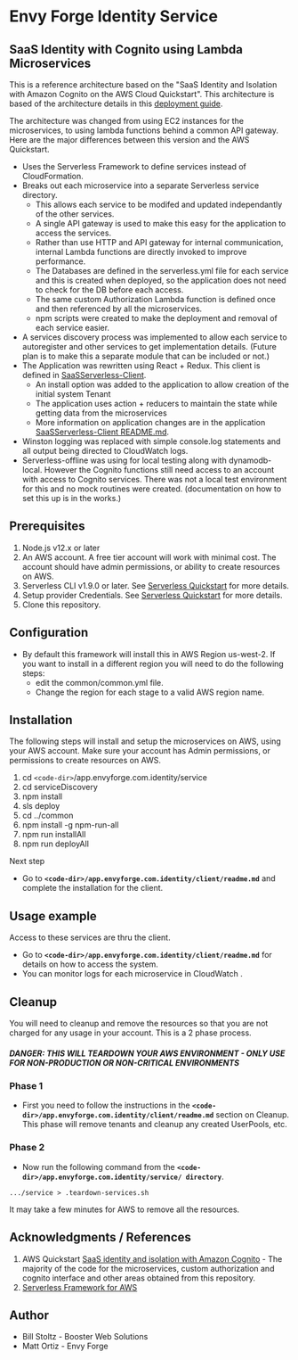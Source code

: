 # Envy Forge Identity Service

## SaaS Identity with Cognito using Lambda Microservices

This is a reference architecture based on the "SaaS Identity and Isolation with Amazon Cognito on the AWS Cloud Quickstart". This architecture is based of the architecture details in this [deployment guide](https://fwd.aws/XKYDP).

The architecture was changed from using EC2 instances for the microservices, to using lambda functions behind a common API gateway. Here are the major differences between this version and the AWS Quickstart.

- Uses the Serverless Framework to define services instead of CloudFormation.
- Breaks out each microservice into a separate Serverless service directory.
  - This allows each service to be modifed and updated independantly of the other services.
  - A single API gateway is used to make this easy for the application to access the services.
  - Rather than use HTTP and API gateway for internal communication, internal Lambda functions are directly invoked to improve performance.
  - The Databases are defined in the serverless.yml file for each service and this is created when deployed, so the application does not need to check for the DB before each access.
  - The same custom Authorization Lambda function is defined once and then referenced by all the microservices.
  - npm scripts were created to make the deployment and removal of each service easier.
- A services discovery process was implemented to allow each service to autoregister and other services to get implementation details. (Future plan is to make this a separate module that can be included or not.)
- The Application was rewritten using React + Redux. This client is defined in [SaaSServerless-Client](https://github.com/bwsolutions/SaaSServerless-Client).
  - An install option was added to the application to allow creation of the initial system Tenant
  - The application uses action + reducers to maintain the state while getting data from the microservices
  - More information on application changes are in the application [SaaSServerless-Client README.md](https://github.com/bwsolutions/SaaSServerless-Client).
- Winston logging was replaced with simple console.log statements and all output being directed to CloudWatch logs.
- Serverless-offline was using for local testing along with dynamodb-local. However the Cognito functions still need access to an account with access to Cognito services. There was not a local test environment for this and no mock routines were created. (documentation on how to set this up is in the works.)

## Prerequisites

1. Node.js v12.x or later
2. An AWS account. A free tier account will work with minimal cost. The account should have admin permissions, or ability to create resources on AWS.
3. Serverless CLI v1.9.0 or later. See [Serverless Quickstart](https://serverless.com/framework/docs/providers/aws/guide/quick-start/) for more details.
4. Setup provider Credentials. See [Serverless Quickstart](https://serverless.com/framework/docs/providers/aws/guide/quick-start/) for more details.
5. Clone this repository.

## Configuration

- By default this framework will install this in AWS Region us-west-2. If you want to install in a different region you will need to do the following steps:
  - edit the common/common.yml file.
  - Change the region for each stage to a valid AWS region name.

## Installation

The following steps will install and setup the microservices on AWS, using your AWS account. Make sure your account has Admin permissions, or permissions to create resources on AWS.

1. cd `<code-dir>`/app.envyforge.com.identity/service
2. cd serviceDiscovery
3. npm install
4. sls deploy
5. cd ../common
6. npm install -g npm-run-all
7. npm run installAll
8. npm run deployAll

Next step

- Go to **`<code-dir>/app.envyforge.com.identity/client/readme.md`** and complete the installation for the client.

## Usage example

Access to these services are thru the client.

- Go to **`<code-dir>/app.envyforge.com.identity/client/readme.md`** for details on how to access the system.
- You can monitor logs for each microservice in CloudWatch .

## Cleanup

You will need to cleanup and remove the resources so that you are not charged for any usage in your account. This is a 2 phase process.

##### DANGER: THIS WILL TEARDOWN YOUR AWS ENVIRONMENT - ONLY USE FOR NON-PRODUCTION OR NON-CRITICAL ENVIRONMENTS

### Phase 1

- First you need to follow the instructions in the **`<code-dir>/app.envyforge.com.identity/client/readme.md`** section on Cleanup. This phase will remove tenants and cleanup any created UserPools, etc.

### Phase 2

- Now run the following command from the **`<code-dir>/app.envyforge.com.identity/service/ directory`**. 

```
.../service > .teardown-services.sh
```

It may take a few minutes for AWS to remove all the resources.

## Acknowledgments / References

1. AWS Quickstart [SaaS identity and isolation with Amazon Cognito](https://aws.amazon.com/quickstart/saas/identity-with-cognito/) - The majority of the code for the microservices, custom authorization and cognito interface and other areas obtained from this repository.
2. [Serverless Framework for AWS](https://serverless.com/framework/docs/providers/aws/guide/quick-start/)

## Author

- Bill Stoltz - Booster Web Solutions
- Matt Ortiz - Envy Forge
